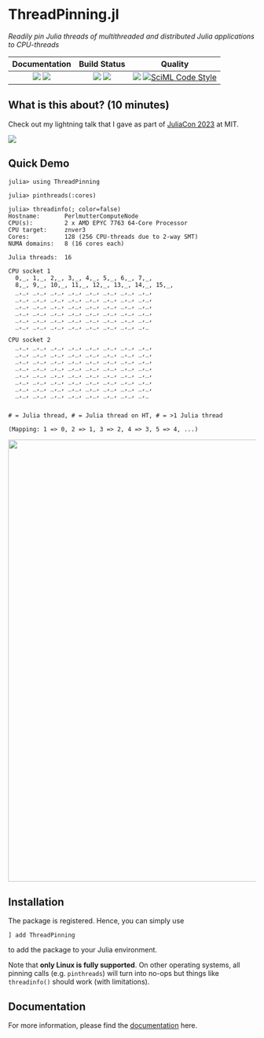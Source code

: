 # ThreadPinning.jl

[docs-dev-img]: https://img.shields.io/badge/docs-dev-blue.svg
[docs-dev-url]: https://carstenbauer.github.io/ThreadPinning.jl/dev

[docs-stable-img]: https://img.shields.io/badge/docs-stable-blue.svg
[docs-stable-url]: https://carstenbauer.github.io/ThreadPinning.jl/stable

[ci-img]: https://github.com/carstenbauer/ThreadPinning.jl/actions/workflows/CI.yml/badge.svg?branch=main
[ci-url]: https://github.com/carstenbauer/ThreadPinning.jl/actions/workflows/CI.yml?query=branch%3Amain

[cov-img]: https://codecov.io/gh/carstenbauer/ThreadPinning.jl/branch/main/graph/badge.svg?token=Ze61CbGoO5
[cov-url]: https://codecov.io/gh/carstenbauer/ThreadPinning.jl

[lifecycle-img]: https://img.shields.io/badge/lifecycle-stable-black.svg

[code-style-img]: https://img.shields.io/badge/code%20style-blue-4495d1.svg
[code-style-url]: https://github.com/invenia/BlueStyle

<!--
![Lifecycle](https://img.shields.io/badge/lifecycle-maturing-blue.svg)
![Lifecycle](https://img.shields.io/badge/lifecycle-stable-green.svg)
![Lifecycle](https://img.shields.io/badge/lifecycle-retired-orange.svg)
![Lifecycle](https://img.shields.io/badge/lifecycle-archived-red.svg)
![Lifecycle](https://img.shields.io/badge/lifecycle-dormant-blue.svg)
![Lifecycle](https://img.shields.io/badge/lifecycle-experimental-orange.svg)
-->

*Readily pin Julia threads of multithreaded and distributed Julia applications to CPU-threads*

| **Documentation**                                                               | **Build Status**                                                                                |  **Quality**                                                                                |
|:-------------------------------------------------------------------------------:|:-----------------------------------------------------------------------------------------------:|:-----------------------------------------------------------------------------------------------:|
| [![][docs-stable-img]][docs-stable-url] [![][docs-dev-img]][docs-dev-url] | [![][ci-img]][ci-url] [![][cov-img]][cov-url] | ![][lifecycle-img] [![SciML Code Style](https://img.shields.io/static/v1?label=code%20style&message=SciML&color=9558b2&labelColor=389826)](https://github.com/SciML/SciMLStyle) |

## What is this about? (10 minutes)

Check out my lightning talk that I gave as part of [JuliaCon 2023](https://juliacon.org/2023/) at MIT.

[![](https://img.youtube.com/vi/6Whc9XtlCC0/0.jpg)](https://youtu.be/6Whc9XtlCC0)

## Quick Demo

```julia-repl
julia> using ThreadPinning

julia> pinthreads(:cores)

julia> threadinfo(; color=false)
Hostname:       PerlmutterComputeNode
CPU(s):         2 x AMD EPYC 7763 64-Core Processor
CPU target:     znver3
Cores:          128 (256 CPU-threads due to 2-way SMT)
NUMA domains:   8 (16 cores each)

Julia threads:  16

CPU socket 1
  0,_, 1,_, 2,_, 3,_, 4,_, 5,_, 6,_, 7,_, 
  8,_, 9,_, 10,_, 11,_, 12,_, 13,_, 14,_, 15,_, 
  _,_, _,_, _,_, _,_, _,_, _,_, _,_, _,_, 
  _,_, _,_, _,_, _,_, _,_, _,_, _,_, _,_, 
  _,_, _,_, _,_, _,_, _,_, _,_, _,_, _,_, 
  _,_, _,_, _,_, _,_, _,_, _,_, _,_, _,_, 
  _,_, _,_, _,_, _,_, _,_, _,_, _,_, _,_, 
  _,_, _,_, _,_, _,_, _,_, _,_, _,_, _,_

CPU socket 2
  _,_, _,_, _,_, _,_, _,_, _,_, _,_, _,_, 
  _,_, _,_, _,_, _,_, _,_, _,_, _,_, _,_, 
  _,_, _,_, _,_, _,_, _,_, _,_, _,_, _,_, 
  _,_, _,_, _,_, _,_, _,_, _,_, _,_, _,_, 
  _,_, _,_, _,_, _,_, _,_, _,_, _,_, _,_, 
  _,_, _,_, _,_, _,_, _,_, _,_, _,_, _,_, 
  _,_, _,_, _,_, _,_, _,_, _,_, _,_, _,_, 
  _,_, _,_, _,_, _,_, _,_, _,_, _,_, _,_


# = Julia thread, # = Julia thread on HT, # = >1 Julia thread

(Mapping: 1 => 0, 2 => 1, 3 => 2, 4 => 3, 5 => 4, ...)
```

<img src="https://github.com/carstenbauer/ThreadPinning.jl/raw/main/docs/src/examples/threadinfo_pinned.png" width=900px>

## Installation

The package is registered. Hence, you can simply use
```
] add ThreadPinning
```
to add the package to your Julia environment.

Note that **only Linux is fully supported**. On other operating systems, all pinning calls (e.g. `pinthreads`) will turn into no-ops but things like `threadinfo()` should work (with limitations).

## Documentation

For more information, please find the [documentation](https://carstenbauer.github.io/ThreadPinning.jl/stable) here.
